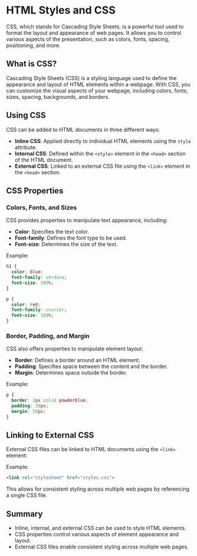 # HTML Styles and CSS

CSS, which stands for Cascading Style Sheets, is a powerful tool used to format the layout and appearance of web pages. It allows you to control various aspects of the presentation, such as colors, fonts, spacing, positioning, and more.

## What is CSS?

Cascading Style Sheets (CSS) is a styling language used to define the appearance and layout of HTML elements within a webpage. With CSS, you can customize the visual aspects of your webpage, including colors, fonts, sizes, spacing, backgrounds, and borders.

## Using CSS

CSS can be added to HTML documents in three different ways:

- **Inline CSS**: Applied directly to individual HTML elements using the `style` attribute.
- **Internal CSS**: Defined within the `<style>` element in the `<head>` section of the HTML document.
- **External CSS**: Linked to an external CSS file using the `<link>` element in the `<head>` section.

## CSS Properties

### Colors, Fonts, and Sizes

CSS provides properties to manipulate text appearance, including:

- **Color**: Specifies the text color.
- **Font-family**: Defines the font type to be used.
- **Font-size**: Determines the size of the text.

Example:

```css
h1 {
  color: blue;
  font-family: verdana;
  font-size: 300%;
}

p {
  color: red;
  font-family: courier;
  font-size: 160%;
}
```

### Border, Padding, and Margin

CSS also offers properties to manipulate element layout:

- **Border**: Defines a border around an HTML element.
- **Padding**: Specifies space between the content and the border.
- **Margin**: Determines space outside the border.

Example:

```css
p {
  border: 2px solid powderblue;
  padding: 30px;
  margin: 50px;
}
```

## Linking to External CSS

External CSS files can be linked to HTML documents using the `<link>` element:

Example:

```html
<link rel="stylesheet" href="styles.css">
```

This allows for consistent styling across multiple web pages by referencing a single CSS file.

## Summary

- Inline, internal, and external CSS can be used to style HTML elements.
- CSS properties control various aspects of element appearance and layout.
- External CSS files enable consistent styling across multiple web pages.


